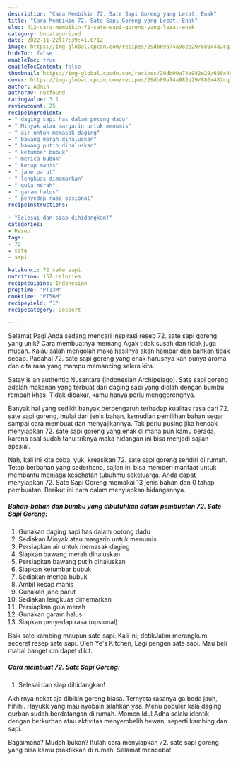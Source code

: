 ```yaml
---
description: "Cara Membikin 72. Sate Sapi Goreng yang Lezat, Enak"
title: "Cara Membikin 72. Sate Sapi Goreng yang Lezat, Enak"
slug: 412-cara-membikin-72-sate-sapi-goreng-yang-lezat-enak
category: Uncategorized
date: 2022-11-22T17:39:41.071Z
image: https://img-global.cpcdn.com/recipes/29db09a74a982e29/680x482cq70/72-sate-sapi-goreng-foto-resep-utama.jpg
hideToc: false
enableToc: true
enableTocContent: false
thumbnail: https://img-global.cpcdn.com/recipes/29db09a74a982e29/680x482cq70/72-sate-sapi-goreng-foto-resep-utama.jpg
cover: https://img-global.cpcdn.com/recipes/29db09a74a982e29/680x482cq70/72-sate-sapi-goreng-foto-resep-utama.jpg
author: Admin
authorAv: notfound
ratingvalue: 3.1
reviewcount: 25
recipeingredient:
- " daging sapi has dalam potong dadu"
- " Minyak atau margarin untuk menumis"
- " air untuk memasak daging"
- " bawang merah dihaluskan"
- " bawang putih dihaluskan"
- " ketumbar bubuk"
- " merica bubuk"
- " kecap manis"
- " jahe parut"
- " lengkuas dimemarkan"
- " gula merah"
- " garam halus"
- " penyedap rasa opsional"
recipeinstructions:

- "Selesai dan siap dihidangkan!"
categories:
- Resep
tags:
- 72
- sate
- sapi

katakunci: 72 sate sapi 
nutrition: 157 calories
recipecuisine: Indonesian
preptime: "PT13M"
cooktime: "PT56M"
recipeyield: "1"
recipecategory: Dessert

---
```



Selamat Pagi Anda sedang mencari inspirasi resep 72. sate sapi goreng yang unik? Cara membuatnya memang Agak tidak susah dan tidak juga mudah. Kalau salah mengolah maka hasilnya akan hambar dan bahkan tidak sedap. Padahal 72. sate sapi goreng yang enak harusnya kan punya aroma dan cita rasa yang mampu memancing selera kita.


Satay is an authentic Nusantara (Indonesian Archipelago). Sate sapi goreng adalah makanan yang terbuat dari daging sapi yang diolah dengan bumbu rempah khas. Tidak dibakar, kamu hanya perlu menggorengnya.

Banyak hal yang sedikit banyak berpengaruh terhadap kualitas rasa dari 72. sate sapi goreng, mulai dari jenis bahan, kemudian pemilihan bahan segar sampai cara membuat dan menyajikannya. Tak perlu pusing jika hendak menyiapkan 72. sate sapi goreng yang enak di mana pun kamu berada, karena asal sudah tahu triknya maka hidangan ini bisa menjadi sajian spesial.


Nah, kali ini kita coba, yuk, kreasikan 72. sate sapi goreng sendiri di rumah. Tetap berbahan yang sederhana, sajian ini bisa memberi manfaat untuk membantu menjaga kesehatan tubuhmu sekeluarga. Anda dapat menyiapkan 72. Sate Sapi Goreng memakai 13 jenis bahan dan 0 tahap pembuatan. Berikut ini cara dalam menyiapkan hidangannya.

<!--inarticleads1-->

##### Bahan-bahan dan bumbu yang dibutuhkan dalam pembuatan 72. Sate Sapi Goreng:

1. Gunakan  daging sapi has dalam potong dadu
1. Sediakan  Minyak atau margarin untuk menumis
1. Persiapkan  air untuk memasak daging
1. Siapkan  bawang merah dihaluskan
1. Persiapkan  bawang putih dihaluskan
1. Siapkan  ketumbar bubuk
1. Sediakan  merica bubuk
1. Ambil  kecap manis
1. Gunakan  jahe parut
1. Sediakan  lengkuas dimemarkan
1. Persiapkan  gula merah
1. Gunakan  garam halus
1. Siapkan  penyedap rasa (opsional)


Baik sate kambing maupun sate sapi. Kali ini, detikJatim merangkum sederet resep sate sapi. Oleh Ye&#39;s Kitchen, Lagi pengen sate sapi. Mau beli mahal banget cm dapet dikit. 

<!--inarticleads2-->

##### Cara membuat 72. Sate Sapi Goreng:


1. Selesai dan siap dihidangkan!

Akhirnya nekat aja dibikin goreng biasa. Ternyata rasanya ga beda jauh, hihihi. Hayukk yang mau nyobain silahkan yaa. Menu populer kala daging qurban sudah berdatangan di rumah. Momen Idul Adha selalu identik dengan berkurban atau aktivitas menyembelih hewan, seperti kambing dan sapi. 

Bagaimana? Mudah bukan? Itulah cara menyiapkan 72. sate sapi goreng yang bisa kamu praktikkan di rumah. Selamat mencoba!
